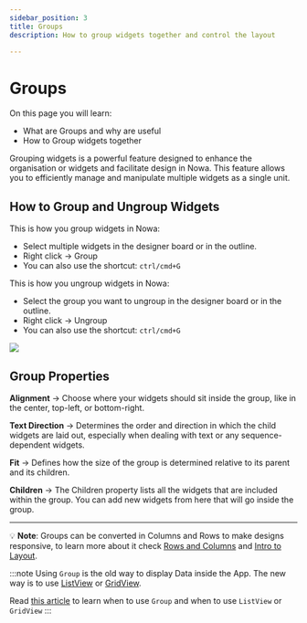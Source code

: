 ```yaml
---
sidebar_position: 3
title: Groups
description: How to group widgets together and control the layout

---
```


# Groups

On this page you will learn:

- What are Groups and why are useful
- How to Group widgets together

Grouping widgets is a powerful feature designed to enhance the organisation or widgets and facilitate design in Nowa. This feature allows you to efficiently manage and manipulate multiple widgets as a single unit.

## How to Group and Ungroup Widgets

This is how you group widgets in Nowa:

- Select multiple widgets in the designer board or in the outline.
- Right click → Group
- You can also use the shortcut: `ctrl/cmd+G`

This is how you ungroup widgets in Nowa:
- Select the group you want to ungroup in the designer board or in the outline.
- Right click → Ungroup
- You can also use the shortcut: `ctrl/cmd+G`

![](./img/groups.gif)

## Group Properties

**Alignment** → Choose where your widgets should sit inside the group, like in the center, top-left, or bottom-right.

**Text Direction** → Determines the order and direction in which the child widgets are laid out, especially when dealing with text or any sequence-dependent widgets.

**Fit** → Defines how the size of the group is determined relative to its parent and its children.

**Children** → The Children property lists all the widgets that are included within the group. You can add new widgets from here that will go inside the group.

----

💡 **Note**: Groups can be converted in Columns and Rows to make designs responsive, to learn more about it check [Rows and Columns](./rows_and_columns.md) and [Intro to Layout](./intro_layout.md). 


:::note
Using `Group` is the old way to display Data inside the App. The new way is to use [ListView](https://docs.nowa.dev/ui/widgets/widget_desc/listview) or [GridView](https://docs.nowa.dev/ui/widgets/widget_desc/gridview).

Read [this article](https://community.nowa.dev/t/when-to-use-listview-and-gridview-and-when-to-use-groups/396) to learn when to use `Group` and when to use `ListView` or `GridView`
:::
